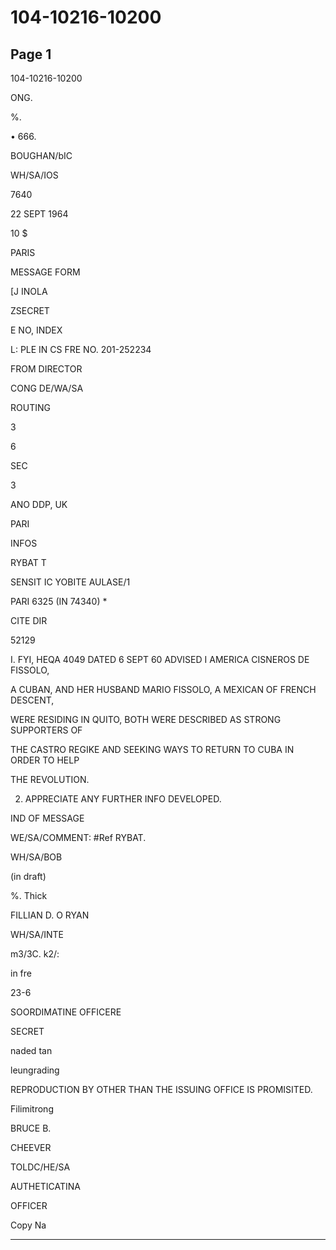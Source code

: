 # 104-10216-10200

## Page 1

104-10216-10200

ONG.

%.

• 666.

BOUGHAN/bIC

WH/SA/IOS

7640

22 SEPT 1964

10 $

PARIS

MESSAGE FORM

[J INOLA

ZSECRET

E NO, INDEX

L: PLE IN CS FRE NO. 201-252234

FROM DIRECTOR

CONG DE/WA/SA

ROUTING

3

6

SEC

3

ANO DDP, UK

PARI

INFOS

RYBAT T

SENSIT IC YOBITE AULASE/1

PARI 6325 (IN 74340) *

CITE DIR

52129

I. FYI, HEQA 4049 DATED 6 SEPT 60 ADVISED I AMERICA CISNEROS DE FISSOLO,

A CUBAN, AND HER HUSBAND MARIO FISSOLO, A MEXICAN OF FRENCH DESCENT,

WERE RESIDING IN QUITO, BOTH WERE DESCRIBED AS STRONG SUPPORTERS OF

THE CASTRO REGIKE AND SEEKING WAYS TO RETURN TO CUBA IN ORDER TO HELP

THE REVOLUTION.

2. APPRECIATE ANY FURTHER INFO DEVELOPED.

IND OF MESSAGE

WE/SA/COMMENT: #Ref RYBAT.

WH/SA/BOB

(in draft)

%. Thick

FILLIAN D. O RYAN

WH/SA/INTE

m3/3C. k2/:

in fre

23-6

SOORDIMATINE OFFICERE

SECRET

naded tan

leungrading

REPRODUCTION BY OTHER THAN THE ISSUING OFFICE IS PROMISITED.

Filimitrong

BRUCE B.

CHEEVER

TOLDC/HE/SA

AUTHETICATINA

OFFICER

Copy Na

---

